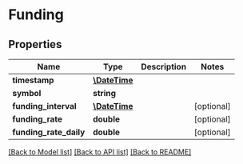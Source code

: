 # Funding

## Properties
Name | Type | Description | Notes
------------ | ------------- | ------------- | -------------
**timestamp** | [**\DateTime**](Date.md) |  | 
**symbol** | **string** |  | 
**funding_interval** | [**\DateTime**](Date.md) |  | [optional] 
**funding_rate** | **double** |  | [optional] 
**funding_rate_daily** | **double** |  | [optional] 

[[Back to Model list]](../README.md#documentation-for-models) [[Back to API list]](../README.md#documentation-for-api-endpoints) [[Back to README]](../README.md)


